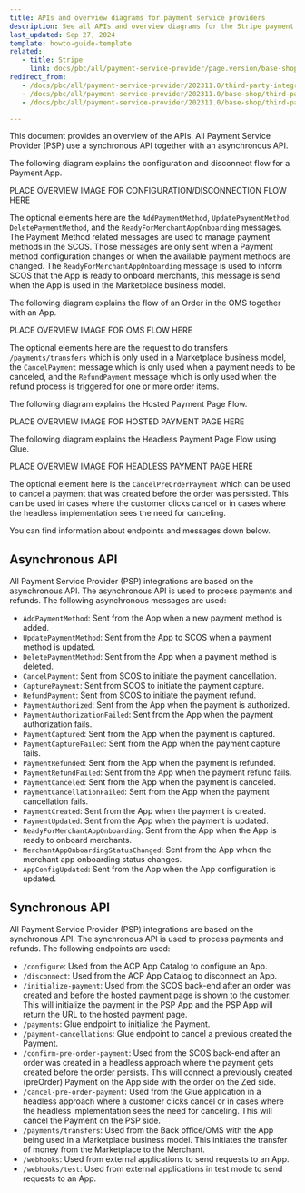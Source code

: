 ```yaml
---
title: APIs and overview diagrams for payment service providers
description: See all APIs and overview diagrams for the Stripe payment service provider integration.
last_updated: Sep 27, 2024
template: howto-guide-template
related:
   - title: Stripe
     link: docs/pbc/all/payment-service-provider/page.version/base-shop/third-party-integrations/stripe/stripe.html
redirect_from:
   - /docs/pbc/all/payment-service-provider/202311.0/third-party-integrations/stripe/install-stripe.html
   - /docs/pbc/all/payment-service-provider/202311.0/base-shop/third-party-integrations/stripe/install-stripe.html
   - /docs/pbc/all/payment-service-provider/202311.0/base-shop/third-party-integrations/stripe/integrate-stripe.html

---
```


This document provides an overview of the APIs. All Payment Service Provider (PSP) use a synchronous API together with an asynchronous API.

The following diagram explains the configuration and disconnect flow for a Payment App.

PLACE OVERVIEW IMAGE FOR CONFIGURATION/DISCONNECTION FLOW HERE

The optional elements here are the `AddPaymentMethod`, `UpdatePaymentMethod`, `DeletePaymentMethod`, and the `ReadyForMerchantAppOnboarding` messages. The Payment Method related messages are used to manage payment methods in the SCOS. Those messages are only sent when a Payment method configuration changes or when the available payment methods are changed. The `ReadyForMerchantAppOnboarding` message is used to inform SCOS that the App is ready to onboard merchants, this message is send when the App is used in the Marketplace business model.

The following diagram explains the flow of an Order in the OMS together with an App.

PLACE OVERVIEW IMAGE FOR OMS FLOW HERE

The optional elements here are the request to do transfers `/payments/transfers` which is only used in a Marketplace business model, the `CancelPayment` message which is only used when a payment needs to be canceled, and the `RefundPayment` message which is only used when the refund process is triggered for one or more order items.

The following diagram explains the Hosted Payment Page Flow.

PLACE OVERVIEW IMAGE FOR HOSTED PAYMENT PAGE HERE

The following diagram explains the Headless Payment Page Flow using Glue.

PLACE OVERVIEW IMAGE FOR HEADLESS PAYMENT PAGE HERE

The optional element here is the `CancelPreOrderPayment` which can be used to cancel a payment that was created before the order was persisted. This can be used in cases where the customer clicks cancel or in cases where the headless implementation sees the need for canceling.

You can find information about endpoints and messages down below.

[//]: # (Original diagrams can be found here https://miro.com/app/board/uXjVLZYKfE4=/)

## Asynchronous API

All Payment Service Provider (PSP) integrations are based on the asynchronous API. The asynchronous API is used to process payments and refunds. The following asynchronous messages are used:

* `AddPaymentMethod`: Sent from the App when a new payment method is added.
* `UpdatePaymentMethod`: Sent from the App to SCOS when a payment method is updated.
* `DeletePaymentMethod`: Sent from the App when a payment method is deleted.
* `CancelPayment`: Sent from SCOS to initiate the payment cancellation.
* `CapturePayment`: Sent from SCOS to initiate the payment capture.
* `RefundPayment`: Sent from SCOS to initiate the payment refund.
* `PaymentAuthorized`: Sent from the App when the payment is authorized.
* `PaymentAuthorizationFailed`: Sent from the App when the payment authorization fails.
* `PaymentCaptured`: Sent from the App when the payment is captured.
* `PaymentCaptureFailed`: Sent from the App when the payment capture fails.
* `PaymentRefunded`: Sent from the App when the payment is refunded.
* `PaymentRefundFailed`: Sent from the App when the payment refund fails.
* `PaymentCanceled`: Sent from the App when the payment is canceled.
* `PaymentCancellationFailed`: Sent from the App when the payment cancellation fails.
* `PaymentCreated`: Sent from the App when the payment is created.
* `PaymentUpdated`: Sent from the App when the payment is updated.
* `ReadyForMerchantAppOnboarding`: Sent from the App when the App is ready to onboard merchants.
* `MerchantAppOnboardingStatusChanged`: Sent from the App when the merchant app onboarding status changes.
* `AppConfigUpdated`: Sent from the App when the App configuration is updated.

## Synchronous API

All Payment Service Provider (PSP) integrations are based on the synchronous API. The synchronous API is used to process payments and refunds. The following endpoints are used:

+ `/configure`: Used from the ACP App Catalog to configure an App.
+ `/disconnect`: Used from the ACP App Catalog to disconnect an App.
+ `/initialize-payment`: Used from the SCOS back-end after an order was created and before the hosted payment page is shown to the customer. This will initialize the payment in the PSP App and the PSP App will return the URL to the hosted payment page.
+ `/payments`: Glue endpoint to initialize the Payment.
+ `/payment-cancellations`: Glue endpoint to cancel a previous created the Payment.
+ `/confirm-pre-order-payment`: Used from the SCOS back-end after an order was created in a headless approach where the payment gets created before the order persists. This will connect a previously created (preOrder) Payment on the App side with the order on the Zed side.
+ `/cancel-pre-order-payment`: Used from the Glue application in a headless approach where a customer clicks cancel or in cases where the headless implementation sees the need for canceling. This will cancel the Payment on the PSP side.
+ `/payments/transfers`: Used from the Back office/OMS with the App being used in a Marketplace business model. This initiates the transfer of money from the Marketplace to the Merchant.
+ `/webhooks`: Used from external applications to send requests to an App.
+ `/webhooks/test`: Used from external applications in test mode to send requests to an App.

